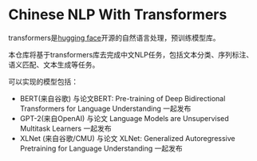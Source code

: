 # Chinese NLP With Transformers
transformers是[hugging face](https://huggingface.co)开源的自然语言处理，预训练模型库。

本仓库将基于transformers库去完成中文NLP任务，包括文本分类、序列标注、语义匹配、文本生成等任务。

可以实现的模型包括：

- BERT(来自谷歌) 与论文BERT: Pre-training of Deep Bidirectional Transformers for Language Understanding 一起发布
- GPT-2(来自OpenAI) 与论文 Language Models are Unsupervised Multitask Learners 一起发布
- XLNet (来自谷歌/CMU) 与论文   XLNet: Generalized Autoregressive Pretraining for Language Understanding 一起发布